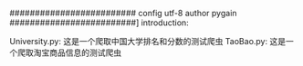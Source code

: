 #########################
config utf-8
author pygain
#########################]
introduction: 

University.py:
这是一个爬取中国大学排名和分数的测试爬虫
TaoBao.py:
这是一个爬取淘宝商品信息的测试爬虫